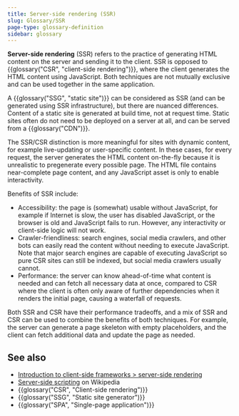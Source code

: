 ```yaml
---
title: Server-side rendering (SSR)
slug: Glossary/SSR
page-type: glossary-definition
sidebar: glossary
---
```


**Server-side rendering** (SSR) refers to the practice of generating HTML content on the server and sending it to the client. SSR is opposed to {{glossary("CSR", "client-side rendering")}}, where the client generates the HTML content using JavaScript. Both techniques are not mutually exclusive and can be used together in the same application.

A {{glossary("SSG", "static site")}} can be considered as SSR (and can be generated using SSR infrastructure), but there are nuanced differences. Content of a static site is generated at build time, not at request time. Static sites often do not need to be deployed on a server at all, and can be served from a {{glossary("CDN")}}.

The SSR/CSR distinction is more meaningful for sites with dynamic content, for example live-updating or user-specific content. In these cases, for every request, the server generates the HTML content on-the-fly because it is unrealistic to pregenerate every possible page. The HTML file contains near-complete page content, and any JavaScript asset is only to enable interactivity.

Benefits of SSR include:

- Accessibility: the page is (somewhat) usable without JavaScript, for example if Internet is slow, the user has disabled JavaScript, or the browser is old and JavaScript fails to run. However, any interactivity or client-side logic will not work.
- Crawler-friendliness: search engines, social media crawlers, and other bots can easily read the content without needing to execute JavaScript. Note that major search engines are capable of executing JavaScript so pure CSR sites can still be indexed, but social media crawlers usually cannot.
- Performance: the server can know ahead-of-time what content is needed and can fetch all necessary data at once, compared to CSR where the client is often only aware of further dependencies when it renders the initial page, causing a waterfall of requests.

Both SSR and CSR have their performance tradeoffs, and a mix of SSR and CSR can be used to combine the benefits of both techniques. For example, the server can generate a page skeleton with empty placeholders, and the client can fetch additional data and update the page as needed.

## See also

- [Introduction to client-side frameworks > server-side rendering](/en-US/docs/Learn_web_development/Core/Frameworks_libraries/Introduction#server-side_rendering)
- [Server-side scripting](https://en.wikipedia.org/wiki/Server-side_scripting) on Wikipedia
- {{glossary("CSR", "Client-side rendering")}}
- {{glossary("SSG", "Static site generator")}}
- {{glossary("SPA", "Single-page application")}}
